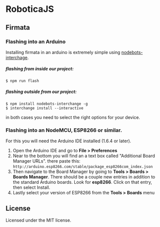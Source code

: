 # RoboticaJS

## Firmata

### Flashing into an Arduino
Installing firmata in an arduino is extremely simple using [nodebots-interchage](https://github.com/johnny-five-io/nodebots-interchange/).

##### flashing from inside our project:
    $ npm run flash 

##### flashing outside from our project:
    $ npm install nodebots-interchange -g
    $ interchange install --interactive
    
in both cases you need to select the right options for your device. 


### Flashing into an NodeMCU, ESP8266 or similar. 
For this you will need the Arduino IDE installed (1.6.4 or later).

1. Open the Arduino IDE and go to **File > Preferences** 
2. Near to the bottom you will find an a text box called "Additional Board Manager URLs". there paste this: 
`http://arduino.esp8266.com/stable/package_esp8266com_index.json`
3. Then navigate to the Board Manager by going to **Tools > Boards > Boards Manager**. There should be a couple new entries in addition to the standard Arduino boards. Look for **esp8266**. Click on that entry, then select Install.
4. Lastly select your version of ESP8266 from the **Tools > Boards** menu

## License
Licensed under the MIT license.
